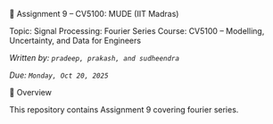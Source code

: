 📘 Assignment 9 – CV5100: MUDE (IIT Madras)

Topic: Signal Processing: Fourier Series
Course: CV5100 – Modelling, Uncertainty, and Data for Engineers


*Written by: `pradeep, prakash, and sudheendra`*

*Due: `Monday, Oct 20, 2025`*

🚀 Overview

This repository contains Assignment 9 covering fourier series.  








